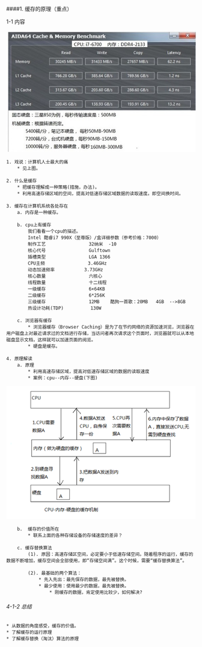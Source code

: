 ####1. 缓存的原理（重点）

1-1 内容

![Logo](hi_day02_picture\2-CPU.jpg)

	1. 戏说：计算机人士最大的痛
		* 见上图。
		
	2. 什么是缓存
		* 把缓存理解成一种策略(措施，办法)。
		* 利用高速存储区域的空间，提高对低速存储区域数据的读取速度。即空间换时间。
		
	3. 缓存在计算机系统各处存在
		a. 内存是一种缓存。
		
		b. cpu上有缓存
	        我们看看一个cpu的描述。
			Intel 酷睿i7 990X（至尊版）/盒详细参数（参考价格：7000）
			制作工艺				32纳米  -10
			核心代号				Gulftown
			插槽类型				LGA 1366
			CPU主频				 3.46GHz
			动态加速频率			 3.73GHz
			核心数量				六核心
			线程数量				十二线程
			一级缓存				6×64KB
			二级缓存				6*256K
			三级缓存				12MB    酷狗一首歌：20MB   4GB  -->8GB
			热设计功耗(TDP)		    130W 
			
		c. 浏览器有缓存
			* 浏览器缓存（Browser Caching）是为了在节约网络的资源加速浏览，浏览器在用户磁盘上对最近请求过的文档进行存储，当访问者再次请求这个页面时，浏览器就可以从本地磁盘显示文档，这样就可以加速页面的阅览。
			* 硬盘是缓存。
			
	4. 原理解读
		a. 原理
			* 利用高速存储区域，提高对低速存储区域的数据的读取速度
			* 案例：cpu--内存--硬盘(下图)
![Logo](hi_day02_picture\1_cpuandmemory.png)

```
	b.  缓存的价值所在
		* 联系上面的各种存储设备的存储速度的差异？
        		
    c. 缓存替换算法
		(1). 原因：高速存储区空间，必定要小于低速存储空间。随着程序的运行，缓存的数据不断增加，缓存空间会全部使用，即“存储空间满”。这个时候，需要“缓存替换算法”。

		(2). 最基础的两个算法：
			* 先入先出：最先保存的数据，最先被替换。
 			* 最少使用：使用最少的数据，最先被替换。
 				* 刚缓存的数据，肯定使用比较少，如何解决?
```

###### 4-1-2 总结

```
* 从数据的角度感受，缓存的价值。
* 了解缓存的运行原理
* 了解缓存替换（淘汰）算法的原理
```


